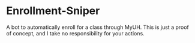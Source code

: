 # Enrollment-Sniper

A bot to automatically enroll for a class through MyUH.
This is just a proof of concept, and I take no responsibility for your actions.

